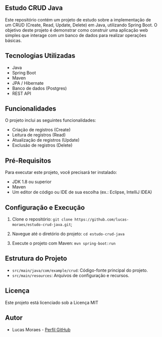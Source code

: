 ## Estudo CRUD Java

Este repositório contém um projeto de estudo sobre a implementação de um CRUD (Create, Read, Update, Delete) em Java, utilizando Spring Boot. O objetivo deste projeto é demonstrar como construir uma aplicação web simples que interage com um banco de dados para realizar operações básicas.

## Tecnologias Utilizadas

- Java
- Spring Boot
- Maven
- JPA / Hibernate
- Banco de dados (Postgres)
- REST API

## Funcionalidades

O projeto inclui as seguintes funcionalidades:

- Criação de registros (Create)
- Leitura de registros (Read)
- Atualização de registros (Update)
- Exclusão de registros (Delete)

## Pré-Requisitos

Para executar este projeto, você precisará ter instalado:

- JDK 1.8 ou superior
- Maven
- Um editor de código ou IDE de sua escolha (ex.: Eclipse, IntelliJ IDEA)

## Configuração e Execução

1. Clone o repositório: `git clone https://github.com/lucas-moraes/estudo-crud-java.git`;

2. Navegue até o diretório do projeto: `cd estudo-crud-java`

3. Execute o projeto com Maven: `mvn spring-boot:run`

## Estrutura do Projeto

- `src/main/java/com/example/crud`: Código-fonte principal do projeto.
- `src/main/resources`: Arquivos de configuração e recursos.


## Licença

Este projeto está licenciado sob a Licença MIT

## Autor

- Lucas Moraes - [Perfil GitHub](https://github.com/lucas-moraes)